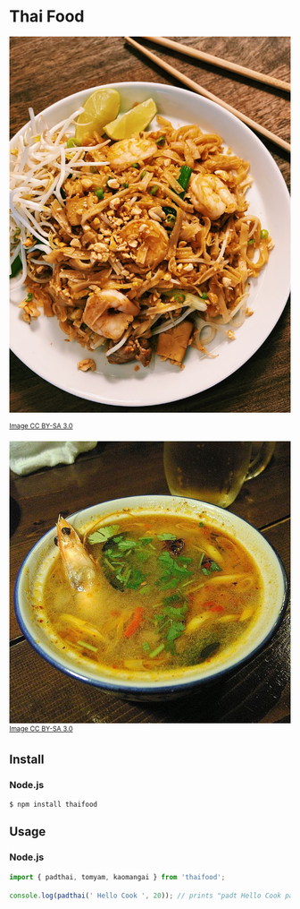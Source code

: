 # Thai Food

![Pad Thai](padthai.jpg)

<sup>[Image CC BY-SA 3.0](https://lh6.googleusercontent.com/ZXUp_utp_lJJGF70BC5KtJWeJhRKQbThT3pU-8fOi5DnQshT0b4tsQEWsMSIVRoQ13aX_FXgTZBaZNrmwyT5I8yn9l_0ftxDyOSLaWG62xoVyIt7wLYmj_OcVB4AMoRvrB02IRyK)</sup>

![Tom Yam](tomyam.jpg)
<sup>[Image CC BY-SA 3.0](https://en.m.wikipedia.org/wiki/File:Tom_yum.jpg)</sup>

## Install

### Node.js

```
$ npm install thaifood
```

## Usage

### Node.js

```javascript
import { padthai, tomyam, kaomangai } from 'thaifood';

console.log(padthai(' Hello Cook ', 20)); // prints "padt Hello Cook padt"
```

